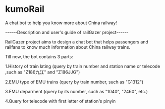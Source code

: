 # kumoRail
A chat bot to help you know more about China railway!

------Description and user's guide of railGazer project------

RailGazer project aims to design a chat bot that helps passengers 
and railfans to know much information about China railway trains.

Till now, the bot contains 3 parts:

1.History of train lating (query by train number and station name
  or telecode ,such as "Z186九江" and "Z186JJG")

2.EMU type of EMU trains (query by train number, such as "G1312")

3.EMU deparment (query by its number, such as "1040", "2460", etc.)

4.Query for telecode with first letter of station's pinyin
